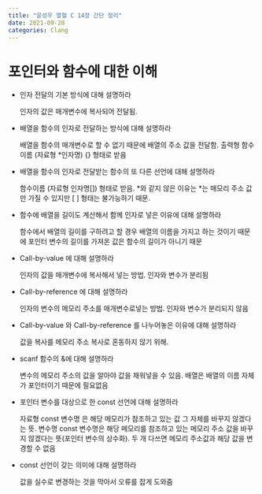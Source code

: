 ```yaml
---
title: "윤성우 열혈 C 14장 간단 정리"
date: 2021-09-28
categories: Clang
---
```


# 포인터와 함수에 대한 이해

- 인자 전달의 기본 방식에 대해 설명하라

  인자의 값은 매개변수에 복사되어 전달됨.

- 배열을 함수의 인자로 전달하는 방식에 대해 설명하라

  배열을 함수의 매개변수로 할 수 없기 때문에 배열의 주소 값을 전달함. 출력형 함수이름 (자료형 \*인자명) {} 형태로 받음

- 배열을 함수의 인자로 전달받는 함수의 또 다른 선언에 대해 설명하라

  함수이름 (자료형 인자명[]) 형태로 받음. *와 같지 않은 이유는 *는 매모리 주소 값만 가질 수 있지만 [ ] 형태는 불가능하기 때문.

- 함수에 배열을 길이도 계산해서 함께 인자로 넣은 이유에 대해 설명하라

  함수에서 배열의 길이를 구하려고 할 경우 배열의 이름을 가지고 하는 것이기 때문에 포인터 변수의 길이를 가져온 값은 함수의 길이가 아니기 때문

- Call-by-value 에 대해 설명하라

  인자의 값을 매개변수에 복사해서 넣는 방법. 인자와 변수가 분리됨

- Call-by-reference 에 대해 설명하라

  인자의 변수의 메모리 주소를 매개변수로넣는 방법. 인자와 변수가 분리되지 않음

- Call-by-value 와 Call-by-reference 를 나누어놓은 이유에 대해 설명하라

  값을 복사를 메모리 주소 복사로 혼동하지 않기 위해.

- scanf 함수의 &에 대해 설명하라

  변수의 메모리 주소의 값을 알아야 값을 채워넣을 수 있음. 배열은 배열의 이름 자체가 포인터이기 때문에 필요없음

- 포인터 변수를 대상으로 한 const 선언에 대해 설명하라

  자료형 const 변수명 은 해당 메모리가 참조하고 있는 값 그 자체를 바꾸지 않겠다는 뜻. 변수명 const 변수명은 해당 메모리를 참조하고 있는 메모리 주소 값을 바꾸지 않겠다는 뜻(포인터 변수의 상수화). 두 개 다쓰면 메모리 주소값과 해당 값을 변경할 수 없음

- const 선언이 갖는 의미에 대해 설명하라

  값을 실수로 변경하는 것을 막아서 오류를 잡게 도와줌
